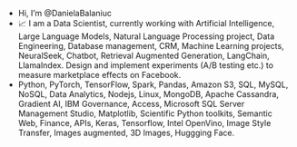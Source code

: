 - Hi, I’m @DanielaBalaniuc
- 📈 I am a Data Scientist, currently working with Artificial Intelligence, Large Language Models, Natural Language Processing project, Data Engineering, Database management, CRM, Machine Learning projects, NeuralSeek, Chatbot, Retrieval Augmented Generation, LangChain, LlamaIndex. Design and implement experiments (A/B testing etc.) to measure marketplace effects on Facebook.
- Python, PyTorch, TensorFlow, Spark, Pandas, Amazon S3, SQL, MySQL, NoSQL, Data Analytics, Nodejs, Linux, MongoDB, Apache Cassandra, Gradient AI, IBM Governance, Access, Microsoft SQL Server Management Studio,  Matplotlib, Scientific Python toolkits, Semantic Web, Finance, APIs, Keras, Tensorflow, Intel OpenVino, Image Style Transfer, Images augmented, 3D Images, Huggging Face.


<!---
DanielaBalaniuc/DanielaBalaniuc is a ✨ special ✨ repository because its `README.md` (this file) appears on your GitHub profile.
You can click the Preview link to take a look at your changes.
--->
